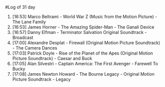 #Log of 31 day

1. [16:53] Marco Beltrami - World War Z (Music from the Motion Picture) - The Lane Family
1. [16:53] James Horner - The Amazing Spider-Man - The Ganali Device
1. [16:57] Danny Elfman - Terminator Salvation Original Soundtrack - Broadcast
1. [17:00] Alexandre Desplat - Firewall (Original Motion Picture Soundtrack) - The Camera Dances
1. [17:03] Patrick Doyle - Rise of the Planet of the Apes (Original Motion Picture Soundtrack) - Caesar and Buck
1. [17:05] Alan Silvestri - Captain America: The First Avenger - Farewell To Bucky
1. [17:08] James Newton Howard - The Bourne Legacy - Original Motion Picture Soundtrack - Legacy
